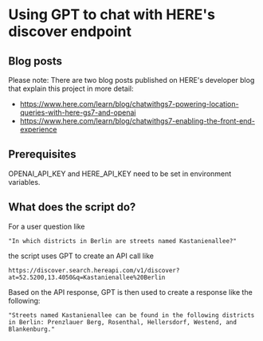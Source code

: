 # Using GPT to chat with HERE's discover endpoint

## Blog posts

Please note: There are two blog posts published on HERE's developer blog that explain this project in more detail:
* https://www.here.com/learn/blog/chatwithgs7-powering-location-queries-with-here-gs7-and-openai
* https://www.here.com/learn/blog/chatwithgs7-enabling-the-front-end-experience

  


## Prerequisites

OPENAI_API_KEY and HERE_API_KEY need to be set in environment variables.

## What does the script do?

For a user question like 

    "In which districts in Berlin are streets named Kastanienallee?"

the script uses GPT to create an API call like

    https://discover.search.hereapi.com/v1/discover?at=52.5200,13.4050&q=Kastanienallee%20Berlin

Based on the API response, GPT is then used to create a response like the following:

    "Streets named Kastanienallee can be found in the following districts in Berlin: Prenzlauer Berg, Rosenthal, Hellersdorf, Westend, and Blankenburg."
